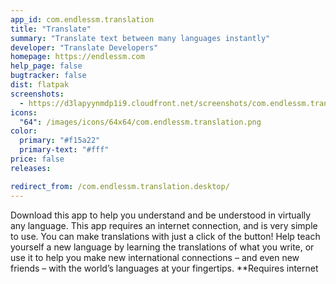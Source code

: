 ```yaml
---
app_id: com.endlessm.translation
title: "Translate"
summary: "Translate text between many languages instantly"
developer: "Translate Developers"
homepage: https://endlessm.com
help_page: false
bugtracker: false
dist: flatpak
screenshots:
  - https://d3lapyynmdp1i9.cloudfront.net/screenshots/com.endlessm.translation/pt/com.endlessm.translation-screenshot1.jpg
icons:
  "64": /images/icons/64x64/com.endlessm.translation.png
color:
  primary: "#f15a22"
  primary-text: "#fff"
price: false
releases:

redirect_from: /com.endlessm.translation.desktop/
---
```


<p>Download this app to help you understand and be understood in virtually any language. This app requires an internet connection, and is very simple to use. You can make translations with just a click of the button! Help teach yourself a new language by learning the translations of what you write, or use it to help you make new international connections – and even new friends – with the world’s languages at your fingertips.  **Requires internet</p>